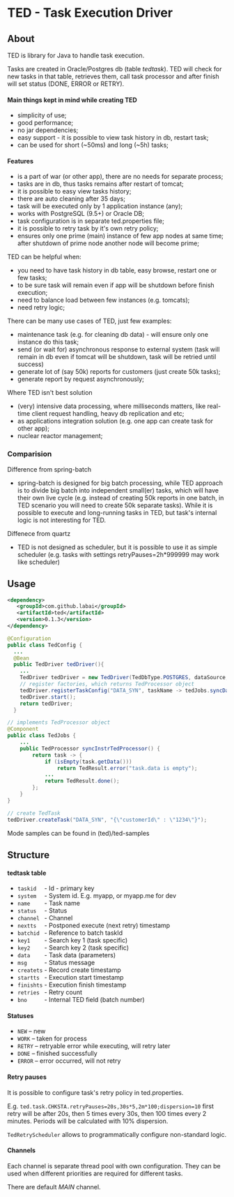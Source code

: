 # TED - Task Execution Driver

## About

TED is library for Java to handle task execution.

Tasks are created in Oracle/Postgres db (table _tedtask_). 
TED will check for new tasks in that table, retrieves them, call task processor and after finish will set status (DONE, ERROR or RETRY).

#### Main things kept in mind while creating TED
- simplicity of use;
- good performance;
- no jar dependencies;
- easy support - it is possible to view task history in db, restart task;
- can be used for short (~50ms) and long (~5h) tasks;

#### Features
- is a part of war (or other app), there are no needs for separate process;
- tasks are in db, thus tasks remains after restart of tomcat;
- it is possible to easy view tasks history;
- there are auto cleaning after 35 days;
- task will be executed only by 1 application instance (any);
- works with PostgreSQL (9.5+) or Oracle DB;
- task configuration is in separate ted.properties file;
- it is possible to retry task by it's own retry policy;
- ensures only one prime (main) instance of few app nodes at same time; after shutdown of prime node another node will become prime;
 
TED can be helpful when:
- you need to have task history in db table, easy browse, restart one or few tasks;
- to be sure task will remain even if app will be shutdown before finish execution;
- need to balance load between few instances (e.g. tomcats);
- need retry logic;

There can be many use cases of TED, just few examples:
- maintenance task (e.g. for cleaning db data) - will ensure only one instance do this task;
- send (or wait for) asynchronous response to external system (task will remain in db even if tomcat will be shutdown, task will be retried until success)
- generate lot of (say 50k) reports for customers (just create 50k tasks);
- generate report by request asynchronously;


Where TED isn't best solution
- (very) intensive data processing, where milliseconds matters, like real-time client request handling, heavy db replication and etc;
- as applications integration solution (e.g. one app can create task for other app);
- nuclear reactor management;

### Comparision 

Difference from spring-batch
- spring-batch is designed for big batch processing, while TED approach is to divide big batch into independent small(er) tasks, which will have their own live cycle (e.g. instead of creating 50k reports in one batch, in TED scenario you will need to create 50k separate tasks). While it is possible to execute and long-running tasks in TED, but task's internal logic is not interesting for TED.

Diffenece from quartz
- TED is not designed as scheduler, but it is possible to use it as simple scheduler (e.g. tasks with settings retryPauses=2h*999999 may work like scheduler) 
 
## Usage

```xml
<dependency>
   <groupId>com.github.labai</groupId>
   <artifactId>ted</artifactId>
   <version>0.1.3</version>
</dependency>
```

```java
@Configuration
public class TedConfig {
  ...
  @Bean
  public TedDriver tedDriver(){
    ... 
    TedDriver tedDriver = new TedDriver(TedDbType.POSTGRES, dataSource, properties);
    // register factories, which returns TedProcessor object
    tedDriver.registerTaskConfig("DATA_SYN", taskName -> tedJobs.syncDataTedProcessor());
    tedDriver.start();
    return tedDriver;
  }
```

```java
// implements TedProcessor object
@Component
public class TedJobs {
    ...
    public TedProcessor syncInstrTedProcessor() {
        return task -> {
            if (isEmpty(task.getData()))
                return TedResult.error("task.data is empty");
            ...
            return TedResult.done();
        };
    }
}
```

```java
// create TedTask
tedDriver.createTask("DATA_SYN", "{\"customerId\" : \"1234\"}");
```

Mode samples can be found in (ted)/ted-samples

## Structure

#### tedtask table

- `taskid  ` - Id - primary key
- `system  ` - System id. E.g. myapp, or myapp.me for dev
- `name    ` - Task name
- `status  ` - Status
- `channel ` - Channel
- `nextts  ` - Postponed execute (next retry) timestamp
- `batchid ` - Reference to batch taskId
- `key1    ` - Search key 1 (task specific)
- `key2    ` - Search key 2 (task specific)
- `data    ` - Task data (parameters)
- `msg     ` - Status message
- `createts` - Record create timestamp
- `startts ` - Execution start timestamp
- `finishts` - Execution finish timestamp
- `retries ` - Retry count
- `bno     ` - Internal TED field (batch number)

#### Statuses
- `NEW` – new
- `WORK` – taken for process
- `RETRY` – retryable error while executing, will retry later
- `DONE` – finished successfully
- `ERROR` – error occurred, will not retry

#### Retry pauses
It is possible to configure task's retry policy in ted.properties.

E.g. `ted.task.CHKSTA.retryPauses=20s,30s*5,2m*100;dispersion=10` first retry will be after 20s, then 5 times every 30s, then 100 times every 2 minutes. Periods will be calculated with 10% dispersion.

`TedRetryScheduler` allows to programmatically configure non-standard logic.    


#### Channels
Each channel is separate thread pool with own configuration.
They can be used when different priorities are required for different tasks. 

There are default _MAIN_ channel.  
